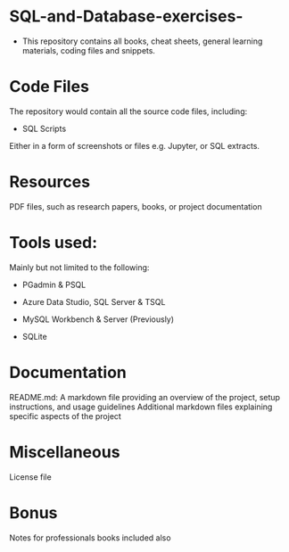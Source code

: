 # SQL-and-Database-exercises-

- This repository contains all  books, cheat sheets, general learning materials, coding files and snippets.

# Code Files

The repository would contain all the source code files, including:
- SQL Scripts

Either in a form of screenshots or files e.g. Jupyter, or SQL extracts.

# Resources

PDF files, such as research papers, books, or project documentation

# Tools used:

Mainly but not limited to the following:

- PGadmin & PSQL

- Azure Data Studio, SQL Server & TSQL

- MySQL Workbench & Server (Previously)

- SQLite

# Documentation
README.md: A markdown file providing an overview of the project, setup instructions, and usage guidelines
Additional markdown files explaining specific aspects of the project

# Miscellaneous
License file

# Bonus 
Notes for professionals books included also
